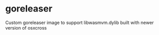 # goreleaser
Custom goreleaser image to support libwasmvm.dylib built with newer version of osxcross 
